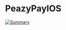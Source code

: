 # PeazyPayIOS



[![Summary](https://scontent-sjc3-1.xx.fbcdn.net/v/t1.0-9/49259718_2026681820746988_7102823846754910208_o.png?_nc_cat=101&_nc_oc=AQn7GBET9hFOZqMJTv6DZc3AZkBVd8q8TelraZQvg2CiiPo9bpJsK7txSivmg_S6x4CM_eAGwTw3hR3LKVcZeGvf&_nc_ht=scontent-sjc3-1.xx&oh=fd613f2b9425f8c006bed6518ba882b0&oe=5E7AACFF)](https://www.youtube.com/watch?v=0T5EWtTr5Mg "PeazyPay Summary")
